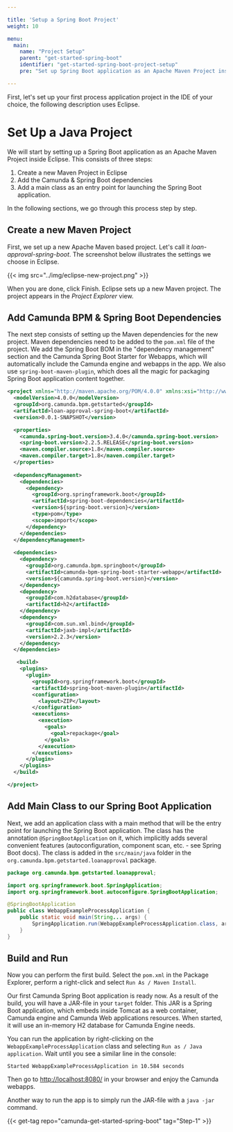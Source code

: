 ```yaml
---

title: 'Setup a Spring Boot Project'
weight: 10

menu:
  main:
    name: "Project Setup"
    parent: "get-started-spring-boot"
    identifier: "get-started-spring-boot-project-setup"
    pre: "Set up Spring Boot application as an Apache Maven Project inside Eclipse."

---
```


First, let's set up your first process application project in the IDE of your choice, the following description uses Eclipse.

# Set Up a Java Project

We will start by setting up a Spring Boot application as an Apache Maven Project inside Eclipse. This consists of three steps:

1. Create a new Maven Project in Eclipse
2. Add the Camunda & Spring Boot dependencies
3. Add a main class as an entry point for launching the Spring Boot application.

In the following sections, we go through this process step by step.

## Create a new Maven Project

First, we set up a new Apache Maven based project. Let's call it *loan-approval-spring-boot*. The screenshot below illustrates the settings we choose in Eclipse.

{{< img src="../img/eclipse-new-project.png" >}}

When you are done, click Finish. Eclipse sets up a new Maven project. The project appears in the *Project Explorer* view.

## Add Camunda BPM & Spring Boot Dependencies

The next step consists of setting up the Maven dependencies for the new project. Maven dependencies need to be added to the `pom.xml` file of the project.
We add the Spring Boot BOM in the "dependency management" section and the Camunda Spring Boot Starter for Webapps, which will automatically include the Camunda engine and webapps in the app.
We also use `spring-boot-maven-plugin`, which does all the magic for packaging Spring Boot application content together.

```xml
<project xmlns="http://maven.apache.org/POM/4.0.0" xmlns:xsi="http://www.w3.org/2001/XMLSchema-instance" xsi:schemaLocation="http://maven.apache.org/POM/4.0.0 http://maven.apache.org/xsd/maven-4.0.0.xsd">
  <modelVersion>4.0.0</modelVersion>
  <groupId>org.camunda.bpm.getstarted</groupId>
  <artifactId>loan-approval-spring-boot</artifactId>
  <version>0.0.1-SNAPSHOT</version>

  <properties>
    <camunda.spring-boot.version>3.4.0</camunda.spring-boot.version>
    <spring-boot.version>2.2.5.RELEASE</spring-boot.version>
    <maven.compiler.source>1.8</maven.compiler.source>
    <maven.compiler.target>1.8</maven.compiler.target>
  </properties>
  
  <dependencyManagement>
    <dependencies>
      <dependency>
        <groupId>org.springframework.boot</groupId>
        <artifactId>spring-boot-dependencies</artifactId>
        <version>${spring-boot.version}</version>
        <type>pom</type>
        <scope>import</scope>
      </dependency>
    </dependencies>
  </dependencyManagement>
  
  <dependencies>
    <dependency>
      <groupId>org.camunda.bpm.springboot</groupId>
      <artifactId>camunda-bpm-spring-boot-starter-webapp</artifactId>
      <version>${camunda.spring-boot.version}</version>
    </dependency>
    <dependency>
      <groupId>com.h2database</groupId>
      <artifactId>h2</artifactId>
    </dependency>
    <dependency>
      <groupId>com.sun.xml.bind</groupId>
      <artifactId>jaxb-impl</artifactId>
      <version>2.2.3</version>
    </dependency>
  </dependencies>

   <build>
    <plugins>
      <plugin>
        <groupId>org.springframework.boot</groupId>
        <artifactId>spring-boot-maven-plugin</artifactId>
        <configuration>
          <layout>ZIP</layout>
        </configuration>
        <executions>
          <execution>
            <goals>
              <goal>repackage</goal>
            </goals>
          </execution>
        </executions>
      </plugin>
    </plugins>
  </build>

</project>
```

## Add Main Class to our Spring Boot Application

Next, we add an application class with a main method that will be the entry point for launching the Spring Boot application. The class has the annotation `@SpringBootApplication` on it,
which implicitly adds several convenient features (autoconfiguration, component scan, etc. - see Spring Boot docs).
The class is added in the `src/main/java` folder in the `org.camunda.bpm.getstarted.loanapproval` package.

```java
package org.camunda.bpm.getstarted.loanapproval;

import org.springframework.boot.SpringApplication;
import org.springframework.boot.autoconfigure.SpringBootApplication;

@SpringBootApplication
public class WebappExampleProcessApplication {
	public static void main(String... args) {
		SpringApplication.run(WebappExampleProcessApplication.class, args);
	}
}
```

## Build and Run

Now you can perform the first build. Select the `pom.xml` in the Package Explorer, perform a right-click and select `Run As / Maven Install`.

Our first Camunda Spring Boot application is ready now. As a result of the build, you will have a JAR-file in your `target` folder. This JAR is a Spring Boot application,
which embeds inside Tomcat as a web container, Camunda engine and Camunda Web applications resources.
When started, it will use an in-memory H2 database for Camunda Engine needs.

You can run the application by right-clicking on the `WebappExampleProcessApplication` class and selecting `Run as / Java application`.
Wait until you see a similar line in the console:
```text
Started WebappExampleProcessApplication in 10.584 seconds
```
Then go to [http://localhost:8080/](http://localhost:8080/) in your browser and enjoy the Camunda webapps.

Another way to run the app is to simply run the JAR-file with a `java -jar` command.

{{< get-tag repo="camunda-get-started-spring-boot" tag="Step-1" >}}
